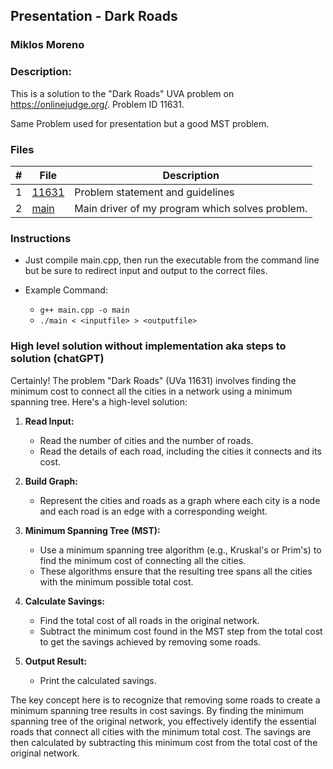 ## Presentation - Dark Roads
### Miklos Moreno
### Description:

This is a solution to the "Dark Roads" UVA problem on https://onlinejudge.org/. Problem ID 11631.

Same Problem used for presentation but a good MST problem.

### Files

|   #   | File                | Description                                     |
| :---: | ------------------- | ----------------------------------------------- |
|   1   | [11631](p11631.pdf) | Problem statement and guidelines                |
|   2   | [main](main.cpp)    | Main driver of my program which solves problem. |


### Instructions

- Just compile main.cpp, then run the executable from the command line but be sure to redirect
input and output to the correct files.

- Example Command:
    - `g++ main.cpp -o main`
    - `./main < <inputfile> > <outputfile>`

### High level solution without implementation aka steps to solution (chatGPT)

Certainly! The problem "Dark Roads" (UVa 11631) involves finding the minimum cost to connect all the cities in a network using a minimum spanning tree. Here's a high-level solution:

1. **Read Input:**
   - Read the number of cities and the number of roads.
   - Read the details of each road, including the cities it connects and its cost.

2. **Build Graph:**
   - Represent the cities and roads as a graph where each city is a node and each road is an edge with a corresponding weight.

3. **Minimum Spanning Tree (MST):**
   - Use a minimum spanning tree algorithm (e.g., Kruskal's or Prim's) to find the minimum cost of connecting all the cities.
   - These algorithms ensure that the resulting tree spans all the cities with the minimum possible total cost.

4. **Calculate Savings:**
   - Find the total cost of all roads in the original network.
   - Subtract the minimum cost found in the MST step from the total cost to get the savings achieved by removing some roads.

5. **Output Result:**
   - Print the calculated savings.

The key concept here is to recognize that removing some roads to create a minimum spanning tree results in cost savings. By finding the minimum spanning tree of the original network, you effectively identify the essential roads that connect all cities with the minimum total cost. The savings are then calculated by subtracting this minimum cost from the total cost of the original network.

